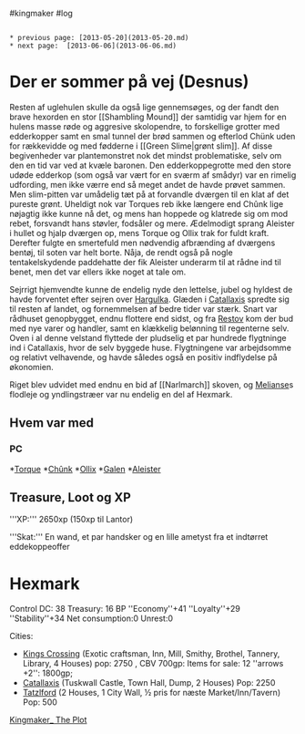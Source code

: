 #kingmaker #log

```ad-info

* previous page: [2013-05-20](2013-05-20.md)
* next page:  [2013-06-06](2013-06-06.md) 
```

# Der er sommer på vej (Desnus)  
 
Resten af uglehulen skulle da også lige gennemsøges, og der fandt den brave hexorden en stor [[Shambling Mound]] der samtidig var hjem for en hulens masse røde og aggresive skolopendre, to forskellige grotter med edderkopper samt en smal tunnel der brød sammen og efterlod Chünk uden for rækkevidde og med fødderne i [[Green Slime|grønt slim]]. Af disse begivenheder var plantemonstret nok det mindst problematiske, selv om den en tid var ved at kvæle baronen. Den edderkoppegrotte med den store udøde edderkop (som også var vært for en sværm af smådyr) var en rimelig udfording, men ikke værre end så meget andet de havde prøvet sammen. Men slim-pitten var umådelig tæt på at forvandle dværgen til en klat af det pureste grønt. Uheldigt nok var Torques reb ikke længere end Chûnk lige nøjagtig ikke kunne nå det, og mens han hoppede og klatrede sig om mod rebet, forsvandt hans støvler, fodsåler og mere. Ædelmodigt sprang Aleister i hullet og hjalp dværgen op, mens Torque og Ollix trak for fuldt kraft. Derefter fulgte en smertefuld men nødvendig afbrænding af dværgens bentøj, til soten var helt borte. Nåja, de rendt også på nogle tentakelskydende paddehatte der fik Aleister underarm til at rådne ind til benet, men det var ellers ikke noget at tale om.
Sejrrigt hjemvendte kunne de endelig nyde den lettelse, jubel og hyldest de havde forventet efter sejren over [Hargulka](Hargulka.md). Glæden i [Catallaxis](Catallaxis.md) spredte sig til resten af landet, og fornemmelsen af bedre tider var stærk. Snart var rådhuset genopbygget, endnu flottere end sidst, og fra [Restov](Restov.md) kom der bud med nye varer og handler, samt en klækkelig belønning til regenterne selv. Oven i al denne velstand flyttede der pludselig et par hundrede flygtninge ind i Catallaxis, hvor de selv byggede huse. Flygtningene var arbejdsomme og relativt velhavende, og havde således også en positiv indflydelse på økonomien.
Riget blev udvidet med endnu en bid af [[Narlmarch]] skoven, og [Melianse](Melianse.md)s flodleje og yndlingstræer var nu endelig en del af Hexmark.
## Hvem var med 
### PC 
 
*[Torque](Torque%20Firebrand.md)
*[Chûnk](Chûnk%20Van%20Der%20Hamer.md)
*[Ollix](Ollix%20Stormhorn.md)
*[Galen](Galen%20Jabir.md) 
*[Aleister](Aleister.md)
## Treasure, Loot og XP 
'''XP:'''  2650xp (150xp til Lantor)
'''Skat:'''
En wand, et par handsker og en lille ametyst fra et indtørret eddekoppeoffer
# Hexmark  
Control DC: 38 Treasury: 16 BP
  ''Economy''+41 ''Loyalty''+29 ''Stability''+34
  Net consumption:0  Unrest:0
Cities:
* [Kings Crossing](Kings%20Crossing.md) (Exotic craftsman, Inn, Mill, Smithy, Brothel, Tannery, Library, 4 Houses) pop: 2750 , CBV 700gp: Items for sale: 12 ''arrows +2'': 1800gp; 
* [Catallaxis](Catallaxis.md) (Tuskwall Castle, Town Hall, Dump, 2 Houses)  Pop: 2250
* [Tatzlford](Tatzlford.md)  (2 Houses, 1 City Wall, ½ pris for næste Market/Inn/Tavern) Pop: 500
[Kingmaker_ The Plot](Kingmaker_%20The%20Plot.md)
